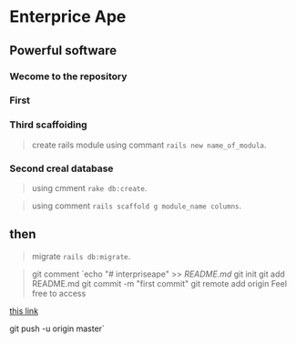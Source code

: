 Enterprice Ape
==============

Powerful software
-----------------

### Wecome to the repository

### First

### Third scaffoiding
>  create rails module
>  using commant `rails new name_of_modula`.
### Second creal database
>  using cmment `rake db:create`.

>  using comment `rails scaffold g module_name columns`.

## then
> migrate `rails db:migrate`.

>  git comment
`echo "# interpriseape" >> *README.md*
git init
git add README.md
git commit -m "first commit"
git remote add origin Feel free to access
>
[this link](https://github.com/mutasimgsm/interpriseape.git)
>
git push -u origin master`
